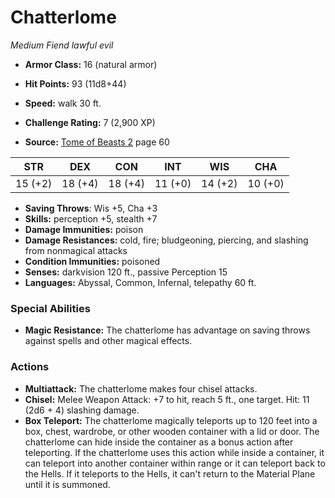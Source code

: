 # Chatterlome

*Medium* *Fiend* *lawful evil*

- **Armor Class:** 16 (natural armor)
- **Hit Points:** 93 (11d8+44)
- **Speed:** walk 30 ft.

- **Challenge Rating:** 7 (2,900 XP)
- **Source:** [Tome of Beasts 2](https://koboldpress.com/kpstore/product/tome-of-beasts-2-for-5th-edition) page 60

| STR | DEX | CON | INT | WIS | CHA |
| --- | --- | --- | --- | --- | --- |
| 15 (+2) | 18 (+4) | 18 (+4) | 11 (+0) | 14 (+2) | 10 (+0) |

- **Saving Throws**: Wis +5, Cha +3
- **Skills:** perception +5, stealth +7
- **Damage Immunities:** poison
- **Damage Resistances:** cold, fire; bludgeoning, piercing, and slashing from nonmagical attacks
- **Condition Immunities:** poisoned
- **Senses:** darkvision 120 ft., passive Perception 15
- **Languages:** Abyssal, Common, Infernal, telepathy 60 ft.

### Special Abilities

- **Magic Resistance:** The chatterlome has advantage on saving throws against spells and other magical effects.

### Actions

- **Multiattack:** The chatterlome makes four chisel attacks.
- **Chisel:** Melee Weapon Attack: +7 to hit, reach 5 ft., one target. Hit: 11 (2d6 + 4) slashing damage.
- **Box Teleport:** The chatterlome magically teleports up to 120 feet into a box, chest, wardrobe, or other wooden container with a lid or door. The chatterlome can hide inside the container as a bonus action after teleporting. If the chatterlome uses this action while inside a container, it can teleport into another container within range or it can teleport back to the Hells. If it teleports to the Hells, it can't return to the Material Plane until it is summoned.


